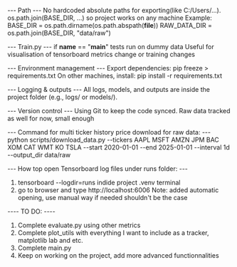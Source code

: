 --- Path ---
No hardcoded absolute paths for exporting(like C:/Users/...).
os.path.join(BASE_DIR, ...) so project works on any machine
Example:
BASE_DIR = os.path.dirname(os.path.abspath(__file__))
RAW_DATA_DIR = os.path.join(BASE_DIR, "data/raw")


--- Train.py ---
if __name__ == "__main__" tests run on dummy data
Useful for visualisation of tensorboard metrics change or training changes


--- Environment management ---
Export dependencies:
pip freeze > requirements.txt
On other machines, install:
pip install -r requirements.txt


--- Logging & outputs ---
All logs, models, and outputs are inside the project folder (e.g., logs/ or models/).


--- Version control ---
Using Git to keep the code synced.
Raw data tracked as well for now, small enough


--- Command for multi ticker history price download for raw data: ---
python scripts/download_data.py --tickers AAPL MSFT AMZN JPM BAC XOM CAT WMT KO TSLA --start 2020-01-01 --end 2025-01-01 --interval 1d --output_dir data/raw


--- How top open Tensorboard log files under runs folder: ---
1. tensorboard --logdir=runs indide project .venv terminal
2. go to browser and type http://localhost:6006
Note: added automatic opening, use manual way if needed shouldn't be the case


---- TO DO: ----
1. Complete evaluate.py using other metrics
2. Complete plot_utils with everything I want to include as a tracker, matplotlib lab and etc.
3. Complete main.py
4. Keep on working on the project, add more advanced functionnalities